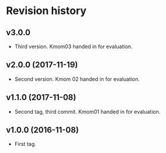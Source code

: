 Revision history
===============================

v3.0.0
--------------------------------------

* Third version. Kmom03 handed in for evaluation.


v2.0.0 (2017-11-19)
--------------------------------------

* Second version. Kmom 02 handed in for evaluation.


v1.1.0 (2017-11-08)
---------------------------------------

* Second tag, third commit. Kmom01 handed in for evaluation.


v1.0.0 (2016-11-08)
---------------------------------------

* First tag.
